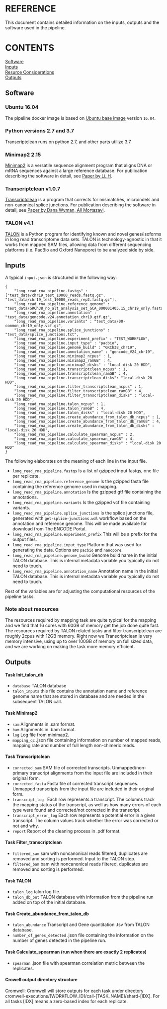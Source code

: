 # REFERENCE

This document contains detailed information on the inputs, outputs and the software used in the pipeline.

# CONTENTS

[Software](reference.md#software)  
[Inputs](reference.md#inputs)  
[Resurce Considerations](reference.md#note-about-resources)  
[Outputs](reference.md#outputs)

## Software

### Ubuntu 16.04

The pipeline docker image is based on [Ubuntu base image](https://hub.docker.com/_/ubuntu/) version `16.04`.

### Python versions 2.7 and 3.7

Transcriptclean runs on python 2.7, and other parts utilize 3.7.

### Minimap2 2.15

[Minimap2](https://github.com/lh3/minimap2) is a versatile sequence alignment program that aligns DNA or mRNA sequences against a large reference database. For publication describing the software in detail, see [Paper by Li, H](https://doi.org/10.1093/bioinformatics/bty191).

### Transcriptclean v1.0.7

[Transcriptclean](https://github.com/dewyman/TranscriptClean) is a program that corrects for mismatches, microindels and non-canonical splice junctions. For publication describing the software in detail, see [Paper by Dana Wyman, Ali Mortazavi](https://doi.org/10.1093/bioinformatics/bty483).

### TALON v4.1

[TALON](https://github.com/dewyman/TALON) is a Python program for identifying known and novel genes/isoforms in long read transcriptome data sets. TALON is technology-agnostic in that it works from mapped SAM files, allowing data from different sequencing platforms (i.e. PacBio and Oxford Nanopore) to be analyzed side by side.

## Inputs

A typical `input.json` is structured in the following way:

```
{
    "long_read_rna_pipeline.fastqs" : ["test_data/chr19_test_10000_reads.fastq.gz", "test_data/chr19_test_10000_reads_rep2.fastq.gz"],
    "long_read_rna_pipeline.reference_genome" : "test_data/GRCh38_no_alt_analysis_set_GCA_000001405.15_chr19_only.fasta.gz",
    "long_read_rna_pipeline.annotation" : "test_data/gencode.v24.annotation_chr19.gtf.gz",
    "long_read_rna_pipeline.variants" : "test_data/00-common_chr19_only.vcf.gz",
    "long_read_rna_pipeline.splice_junctions" : "test_data/splice_junctions.txt",
    "long_read_rna_pipeline.experiment_prefix" : "TEST_WORKFLOW",
    "long_read_rna_pipeline.input_type" : "pacbio",
    "long_read_rna_pipeline.genome_build" : "GRCh38_chr19",
    "long_read_rna_pipeline.annotation_name" : "gencode_V24_chr19",
    "long_read_rna_pipeline.minimap2_ncpus" : 1,
    "long_read_rna_pipeline.minimap2_ramGB" : 4,
    "long_read_rna_pipeline.minimap2_disks" : "local-disk 20 HDD",
    "long_read_rna_pipeline.transcriptclean_ncpus" : 1,
    "long_read_rna_pipeline.transcriptclean_ramGB" : 4,
    "long_read_rna_pipeline.transcriptclean_disks": "local-disk 20 HDD",
    "long_read_rna_pipeline.filter_transcriptclean_ncpus" : 1,
    "long_read_rna_pipeline.filter_transcriptclean_ramGB" : 4,
    "long_read_rna_pipeline.filter_transcriptclean_disks" : "local-disk 20 HDD",
    "long_read_rna_pipeline.talon_ncpus" : 1,
    "long_read_rna_pipeline.talon_ramGB" : 4,
    "long_read_rna_pipeline.talon_disks" : "local-disk 20 HDD",
    "long_read_rna_pipeline.create_abundance_from_talon_db_ncpus" : 1,
    "long_read_rna_pipeline.create_abundance_from_talon_db_ramGB" : 4,
    "long_read_rna_pipeline.create_abundance_from_talon_db_disks" : "local-disk 20 HDD",
    "long_read_rna_pipeline.calculate_spearman_ncpus" : 2,
    "long_read_rna_pipeline.calculate_spearman_ramGB" : 4,
    "long_read_rna_pipeline.calculate_spearman_disks" : "local-disk 20 HDD"
}
```

The following elaborates on the meaning of each line in the input file.

* `long_read_rna_pipeline.fastqs` Is a list of gzipped input fastqs, one file per replicate.
* `long_read_rna_pipeline.reference_genome` Is the gzipped fasta file containing the reference genome used in mapping.
* `long_read_rna_pipeline.annotation` Is the gzipped gtf file containing the annotations.
* `long_read_rna_pipeline.variants` Is the gzipped vcf file containing variants.
* `long_read_rna_pipeline.splice_junctions` Is the splice junctions file, generated with `get-splice-junctions.wdl` workflow based on the annotation and reference genome. This will be made available for download from The ENCODE Portal.
* `long_read_rna_pipeline.experiment_prefix` This will be a prefix for the output files.
* `long_read_rna_pipeline.input_type` Platform that was used for generating the data. Options are `pacbio` and `nanopore`.
* `long_read_rna_pipeline.genome_build` Genome build name in the initial TALON database. This is internal metadata variable you typically do not need to touch.
* `long_read_rna_pipeline.annotation_name` Annotation name in the initial TALON database. This is internal metadata variable you typically do not need to touch.

Rest of the variables are for adjusting the computational resources of the pipeline tasks.

### Note about resources

The resources required by mapping task are quite typical for the mapping and we find that 16 cores with 60GB of memory get the job done quite fast. The resources required by TALON related tasks and filter transcriptclean are roughly 2cpus with 12GB memory. Right now we Transcriptclean is very memory intensive, using up to over 100GB of memory on full sized data, and we are working on making the task more memory efficient.

## Outputs

#### Task Init_talon_db

* `database` TALON database
* `talon_inputs` this file contains the annotation name and reference genome name that are stored in database and are needed in the subsequent TALON call.

#### Task Minimap2

* `sam` Alignments in .sam format.
* `bam` Alignments in .bam format.
* `log` Log file from minimap2.
* `mapping_qc` .json file containing information on number of mapped reads, mapping rate and number of full length non-chimeric reads.

#### Task Transcriptclean

* `corrected_sam` SAM file of corrected transcripts. Unmapped/non-primary transcript alignments from the input file are included in their original form.
* `corrected_fasta` Fasta file of corrected transcript sequences. Unmapped transcripts from the input file are included in their original form.
* `transcript_log ` Each row represents a transcript. The columns track the mapping status of the transcript, as well as how many errors of each type were found and corrected/not corrected in the transcript.
* `transcript_error_log` Each row represents a potential error in a given transcript. The column values track whether the error was corrected or not and why.
* `report` Report of the cleaning process in .pdf format.

#### Task Filter_transcriptclean

* `filtered_sam` sam with noncanonical reads filtered, duplicates are removed and sorting is performed. Input to the TALON step.
* `filtered_bam` bam with noncanonical reads filtered, duplicates are removed and sorting is performed.

#### Task TALON

* `talon_log` talon log file.
* `talon_db_out` TALON database with information from the pipeline run added on top of the initial database.

#### Task Create_abundance_from_talon_db

* `talon_abundance` Transcript and Gene quantitation .tsv from TALON database.
* `number_of_genes_detected` .json file containing the information on the number of genes detected in the pipeline run.

#### Task Calculate_spearman (run when there are exactly 2 replicates)

* `spearman` .json file with spearman correlation metric between the replicates.

#### Crowell output directory structure

Cromwell: Cromwell will store outputs for each task under directory cromwell-executions/[WORKFLOW_ID]/call-[TASK_NAME]/shard-[IDX]. For all tasks [IDX] means a zero-based index for each replicate.
